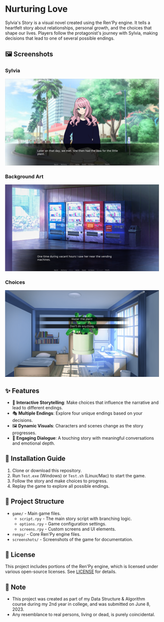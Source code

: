 # Nurturing Love

Sylvia's Story is a visual novel created using the Ren'Py engine. It tells a heartfelt story about relationships, personal growth, and the choices that shape our lives. Players follow the protagonist's journey with Sylvia, making decisions that lead to one of several possible endings.

## 🖼️ Screenshots

### Sylvia
![Sylvia](screenshots/1.png)

### Background Art
![Background Art](screenshots/2.png)

### Choices
![Choices](screenshots/3.png)

## ✨ Features

- 📖 **Interactive Storytelling**: Make choices that influence the narrative and lead to different endings.
- 🎭 **Multiple Endings**: Explore four unique endings based on your decisions.
- 🖼️ **Dynamic Visuals**: Characters and scenes change as the story progresses.
- 💬 **Engaging Dialogue**: A touching story with meaningful conversations and emotional depth.

## 🚀 Installation Guide

1. Clone or download this repository.
2. Run `Test.exe` (Windows) or `Test.sh` (Linux/Mac) to start the game.
3. Follow the story and make choices to progress.
4. Replay the game to explore all possible endings.

## 📁 Project Structure

- `game/` - Main game files.
  - `script.rpy` - The main story script with branching logic.
  - `options.rpy` - Game configuration settings.
  - `screens.rpy` - Custom screens and UI elements.
- `renpy/` - Core Ren'Py engine files.
- `screenshots/` - Screenshots of the game for documentation.

## 📄 License

This project includes portions of the Ren'Py engine, which is licensed under various open-source licenses. See [LICENSE](renpy/LICENSE.txt) for details.

## 📝 Note

- This project was created as part of my Data Structure & Algorithm course during my 2nd year in college, and was submitted on June 8, 2023.
- Any resemblance to real persons, living or dead, is purely coincidental. 